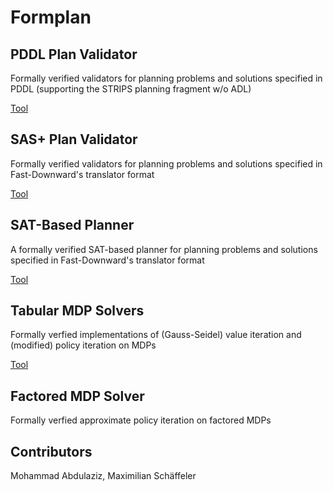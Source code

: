 # Formplan

## PDDL Plan Validator
Formally verified validators for planning problems and solutions specified in PDDL (supporting the STRIPS planning fragment w/o ADL)

[Tool](https://github.com/mabdula/PDDL_STRIPS_Verified_Validator)

## SAS+ Plan Validator
Formally verified validators for planning problems and solutions specified in Fast-Downward's translator format

[Tool](https://mabdula.github.io/sw/SASP_val.tgz)

## SAT-Based Planner
A formally verified SAT-based planner for planning problems and solutions specified in Fast-Downward's translator format

[Tool](https://github.com/mabdula/Verified-SAT-Based-Planning)

## Tabular MDP Solvers
Formally verfied implementations of (Gauss-Seidel) value iteration and (modified) policy iteration on MDPs

[Tool](https://github.com/schaeffm/mdps-isabelle-hol)

## Factored MDP Solver
Formally verfied approximate policy iteration on factored MDPs

## Contributors
Mohammad Abdulaziz, Maximilian Schäffeler
